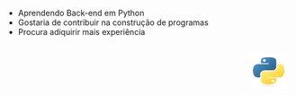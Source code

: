 - Aprendendo Back-end em Python
- Gostaria de contribuir na construção de programas
- Procura adiquirir mais experiência

<div style="display: inline_block"><br> <img align="right" alt="Rafa-Python" height="60" width="70"src="https://raw.githubusercontent.com/devicons/devicon/master/icons/python/python-original.svg"> </div>

